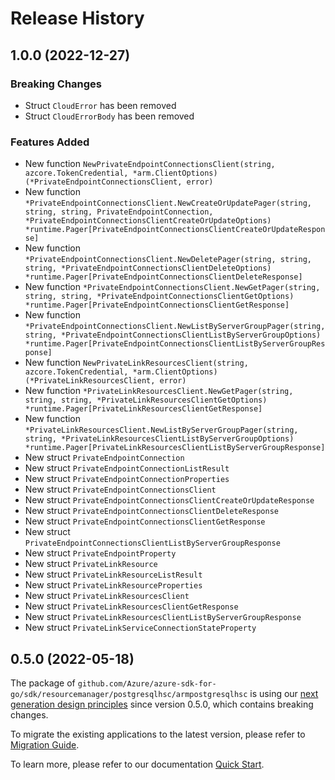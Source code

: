 # Release History

## 1.0.0 (2022-12-27)
### Breaking Changes

- Struct `CloudError` has been removed
- Struct `CloudErrorBody` has been removed

### Features Added

- New function `NewPrivateEndpointConnectionsClient(string, azcore.TokenCredential, *arm.ClientOptions) (*PrivateEndpointConnectionsClient, error)`
- New function `*PrivateEndpointConnectionsClient.NewCreateOrUpdatePager(string, string, string, PrivateEndpointConnection, *PrivateEndpointConnectionsClientCreateOrUpdateOptions) *runtime.Pager[PrivateEndpointConnectionsClientCreateOrUpdateResponse]`
- New function `*PrivateEndpointConnectionsClient.NewDeletePager(string, string, string, *PrivateEndpointConnectionsClientDeleteOptions) *runtime.Pager[PrivateEndpointConnectionsClientDeleteResponse]`
- New function `*PrivateEndpointConnectionsClient.NewGetPager(string, string, string, *PrivateEndpointConnectionsClientGetOptions) *runtime.Pager[PrivateEndpointConnectionsClientGetResponse]`
- New function `*PrivateEndpointConnectionsClient.NewListByServerGroupPager(string, string, *PrivateEndpointConnectionsClientListByServerGroupOptions) *runtime.Pager[PrivateEndpointConnectionsClientListByServerGroupResponse]`
- New function `NewPrivateLinkResourcesClient(string, azcore.TokenCredential, *arm.ClientOptions) (*PrivateLinkResourcesClient, error)`
- New function `*PrivateLinkResourcesClient.NewGetPager(string, string, string, *PrivateLinkResourcesClientGetOptions) *runtime.Pager[PrivateLinkResourcesClientGetResponse]`
- New function `*PrivateLinkResourcesClient.NewListByServerGroupPager(string, string, *PrivateLinkResourcesClientListByServerGroupOptions) *runtime.Pager[PrivateLinkResourcesClientListByServerGroupResponse]`
- New struct `PrivateEndpointConnection`
- New struct `PrivateEndpointConnectionListResult`
- New struct `PrivateEndpointConnectionProperties`
- New struct `PrivateEndpointConnectionsClient`
- New struct `PrivateEndpointConnectionsClientCreateOrUpdateResponse`
- New struct `PrivateEndpointConnectionsClientDeleteResponse`
- New struct `PrivateEndpointConnectionsClientGetResponse`
- New struct `PrivateEndpointConnectionsClientListByServerGroupResponse`
- New struct `PrivateEndpointProperty`
- New struct `PrivateLinkResource`
- New struct `PrivateLinkResourceListResult`
- New struct `PrivateLinkResourceProperties`
- New struct `PrivateLinkResourcesClient`
- New struct `PrivateLinkResourcesClientGetResponse`
- New struct `PrivateLinkResourcesClientListByServerGroupResponse`
- New struct `PrivateLinkServiceConnectionStateProperty`


## 0.5.0 (2022-05-18)

The package of `github.com/Azure/azure-sdk-for-go/sdk/resourcemanager/postgresqlhsc/armpostgresqlhsc` is using our [next generation design principles](https://azure.github.io/azure-sdk/general_introduction.html) since version 0.5.0, which contains breaking changes.

To migrate the existing applications to the latest version, please refer to [Migration Guide](https://aka.ms/azsdk/go/mgmt/migration).

To learn more, please refer to our documentation [Quick Start](https://aka.ms/azsdk/go/mgmt).